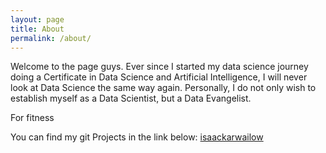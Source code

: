 ```yaml
---
layout: page
title: About
permalink: /about/
---
```


Welcome to the page guys. Ever since I started my data science journey doing a Certificate in Data Science and Artificial Intelligence, I will never look at Data Science the same way again. Personally, I do not only wish to establish myself as a Data Scientist, but a Data Evangelist.

For fitness

You can find my git Projects in the link below:
[isaackarwailow](https://github.com/isaackarwailow)
